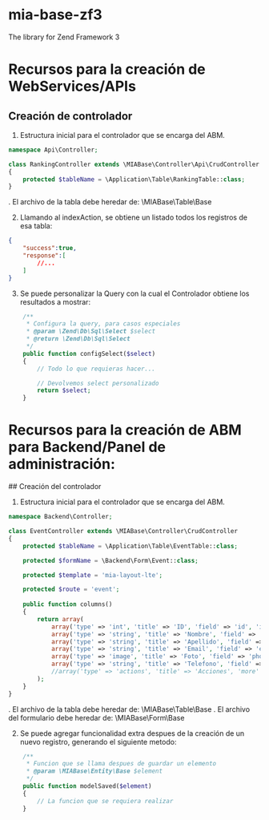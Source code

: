 # mia-base-zf3
The library for Zend Framework 3

# Recursos para la creación de WebServices/APIs
## Creación de controlador

1. Estructura inicial para el controlador que se encarga del ABM.
```php
namespace Api\Controller;

class RankingController extends \MIABase\Controller\Api\CrudController
{
    protected $tableName = \Application\Table\RankingTable::class;
}
```

. El archivo de la tabla debe heredar de: \MIABase\Table\Base

2. Llamando al indexAction, se obtiene un listado todos los registros de esa tabla:
```json
{
    "success":true,
    "response":[
        //...
    ]
}
```

3. Se puede personalizar la Query con la cual el Controlador obtiene los resultados a mostrar:
```php
    /**
     * Configura la query, para casos especiales
     * @param \Zend\Db\Sql\Select $select
     * @return \Zend\Db\Sql\Select
     */
    public function configSelect($select)
    {
        // Todo lo que requieras hacer...

        // Devolvemos select personalizado
        return $select;
    }
```

# Recursos para la creación de ABM para Backend/Panel de administración:
## Creación del controlador

1. Estructura inicial para el controlador que se encarga del ABM.
```php
namespace Backend\Controller;

class EventController extends \MIABase\Controller\CrudController
{
    protected $tableName = \Application\Table\EventTable::class;

    protected $formName = \Backend\Form\Event::class;

    protected $template = 'mia-layout-lte';

    protected $route = 'event';
    
    public function columns()
    {
        return array(
            array('type' => 'int', 'title' => 'ID', 'field' => 'id', 'is_search' => true),
            array('type' => 'string', 'title' => 'Nombre', 'field' => 'firstname', 'is_search' => true),
            array('type' => 'string', 'title' => 'Apellido', 'field' => 'lastname', 'is_search' => true),
            array('type' => 'string', 'title' => 'Email', 'field' => 'email', 'is_search' => true),
            array('type' => 'image', 'title' => 'Foto', 'field' => 'photo', 'is_search' => true),
            array('type' => 'string', 'title' => 'Telefono', 'field' => 'phone', 'is_search' => true),
            //array('type' => 'actions', 'title' => 'Acciones', 'more' => $this->getMoreActions())
        );
    }
}
```

. El archivo de la tabla debe heredar de: \MIABase\Table\Base
. El archivo del formulario debe heredar de: \MIABase\Form\Base

2. Se puede agregar funcionalidad extra despues de la creación de un nuevo registro, generando el siguiente metodo:
```php
    /**
     * Funcion que se llama despues de guardar un elemento
     * @param \MIABase\Entity\Base $element
     */
    public function modelSaved($element)
    {
        // La funcion que se requiera realizar
    }
```